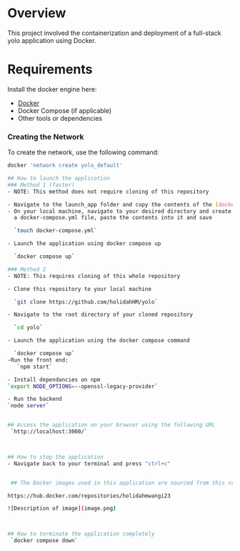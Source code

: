 # Overview
This project involved the containerization and deployment of a full-stack yolo application using Docker.


# Requirements
Install the docker engine here:
- [Docker](https://docs.docker.com/engine/install/) 
- Docker Compose (if applicable)
- Other tools or dependencies


 ### Creating the Network

To create the network, use the following command:

```bash
docker 'network create yolo_default'

## How to launch the application 
### Method 1 (faster)
- NOTE: This method does not require cloning of this repository

- Navigate to the launch_app folder and copy the contents of the [docker-compose.yaml] in the root of the project
- On your local machine, navigate to your desired directory and create
  a docker-compose.yml file, paste the contents into it and save

  `touch docker-compose.yml`

- Launch the application using docker compose up

  `docker compose up`

### Method 2
- NOTE: This requires cloning of this whole repository

- Clone this repository to your local machine

  `git clone https://github.com/holidahHM/yolo`

- Navigate to the root directory of your cloned repository

  `cd yolo`

- Launch the application using the docker compose command

  `docker compose up`
-Run the front end:
   `npm start`

- Install dependancies on npm
`export NODE_OPTIONS=--openssl-legacy-provider`

- Run the backend
`node server`


## Access the application on your browser using the following URL
 `http://localhost:3000/`



## How to stop the application
- Navigate back to your terminal and press "ctrl+c" 


 ## The Docker images used in this application are sourced from this repository

https://hub.docker.com/repositories/holidahmwangi23

![Description of image](image.png)



## How to terminate the application completely
 `docker compose down`




